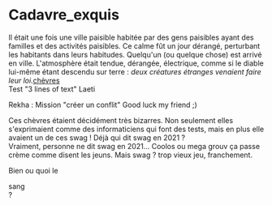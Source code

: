 # Cadavre_exquis

Il était une fois une ville paisible habitée par des gens paisibles ayant des familles et des activités paisibles. Ce calme fût un jour dérangé, perturbant les habitants dans leurs habitudes. Quelqu'un (ou quelque chose) est arrivé en ville. L'atmosphère était tendue, dérangée, électrique, comme si le diable lui-même étant descendu sur terre : _deux créatures étranges venaient faire leur loi._[chèvres](https://tenor.com/view/goat-goats-dancing-dancing-goats-staying-alive-gif-15040448)
<br/>
Test "3 lines of text" Laeti




Rekha : Mission "créer un conflit" Good luck my friend ;)




Ces chèvres étaient décidément très bizarres. Non seulement elles s'exprimaient comme des informaticiens qui font des tests, mais en plus elle avaient un de ces swag ! Déjà qui dit swag en 2021 ?
<br/>
Vraiment, personne ne dit swag en 2021...
Coolos ou mega grouv ça passe crème comme disent les jeuns.
Mais swag ? trop vieux jeu, franchement.

Bien ou quoi le <div color="red">sang</div> ?

